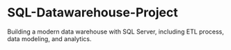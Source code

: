 # SQL-Datawarehouse-Project
Building a modern data warehouse with SQL Server, including ETL process, data modeling, and analytics.
